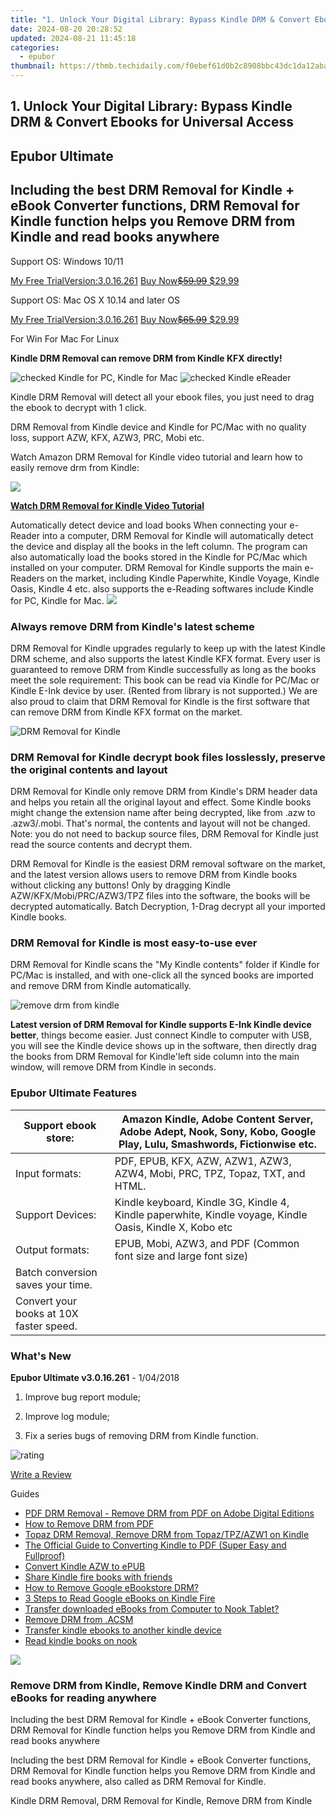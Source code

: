 ```yaml
---
title: "1. Unlock Your Digital Library: Bypass Kindle DRM & Convert Ebooks for Universal Access"
date: 2024-08-20 20:28:52
updated: 2024-08-21 11:45:18
categories:
  - epubor
thumbnail: https://thmb.techidaily.com/f0ebef61d0b2c8908bbc43dc1da12abaf166bb4f6229b3a45bf569455ab91d1f.jpg
---
```


## 1. Unlock Your Digital Library: Bypass Kindle DRM & Convert Ebooks for Universal Access

## Epubor Ultimate

## Including the best DRM Removal for Kindle + eBook Converter functions, DRM Removal for Kindle function helps you Remove DRM from Kindle and read books anywhere

Support OS: Windows 10/11

[My Free TrialVersion:3.0.16.261](https://tools.techidaily.com/epubor/ultimate/) [Buy Now~~$59.99~~ $29.99](https://tools.techidaily.com/epubor/ultimate/)

Support OS: Mac OS X 10.14 and later OS

[My Free TrialVersion:3.0.16.261](https://tools.techidaily.com/epubor/ultimate/) [Buy Now~~$65.99~~ $29.99](https://tools.techidaily.com/epubor/ultimate/)

For Win For Mac For Linux 



**Kindle DRM Removal can remove DRM from Kindle KFX directly!**

![](http://www.epubor.com/style/images/icon_check.png "checked") Kindle for PC, Kindle for Mac ![](http://www.epubor.com/style/images/icon_check.png "checked") Kindle eReader

Kindle DRM Removal will detect all your ebook files, you just need to drag the ebook to decrypt with 1 click.

DRM Removal from Kindle device and Kindle for PC/Mac with no quality loss, support AZW, KFX, AZW3, PRC, Mobi etc.

Watch Amazon DRM Removal for Kindle video tutorial and learn how to easily remove drm from Kindle:

[![](http://www.epubor.com/images/ultimate.htmlscreen1.png)](https://www.youtube.com/watch?v=An5PKE7EuJw)

[**Watch DRM Removal for Kindle Video Tutorial**](https://www.youtube.com/watch?v=An5PKE7EuJw)



Automatically detect device and load books When connecting your e-Reader into a computer, DRM Removal for Kindle will automatically detect the device and display all the books in the left column. The program can also automatically load the books stored in the Kindle for PC/Mac which installed on your computer. DRM Removal for Kindle supports the main e-Readers on the market, including Kindle Paperwhite, Kindle Voyage, Kindle Oasis, Kindle 4 etc. also supports the e-Reading softwares include Kindle for PC, Kindle for Mac. ![](http://www.epubor.com/images/primary1.png)



### Always remove DRM from Kindle's latest scheme

DRM Removal for Kindle upgrades regularly to keep up with the latest Kindle DRM scheme, and also supports the latest Kindle KFX format. Every user is guaranteed to remove DRM from Kindle successfully as long as the books meet the sole requirement: This book can be read via Kindle for PC/Mac or Kindle E-Ink device by user. (Rented from library is not supported.) We are also proud to claim that DRM Removal for Kindle is the first software that can remove DRM from Kindle KFX format on the market. 

![DRM Removal for Kindle](http://www.epubor.com/images/kindle-drm-feature1.png "DRM Removal for Kindle")



### DRM Removal for Kindle decrypt book files losslessly, preserve the original contents and layout

DRM Removal for Kindle only remove DRM from Kindle's DRM header data and helps you retain all the original layout and effect. Some Kindle books might change the extension name after being decrypted, like from .azw to .azw3/.mobi. That's normal, the contents and layout will not be changed.  
Note: you do not need to backup source files, DRM Removal for Kindle just read the source contents and decrypt them. 

DRM Removal for Kindle is the easiest DRM removal software on the market, and the latest version allows users to remove DRM from Kindle books without clicking any buttons! Only by dragging Kindle AZW/KFX/Mobi/PRC/AZW3/TPZ files into the software, the books will be decrypted automatically. Batch Decryption, 1-Drag decrypt all your imported Kindle books.



### DRM Removal for Kindle is most easy-to-use ever

DRM Removal for Kindle scans the "My Kindle contents" folder if Kindle for PC/Mac is installed, and with one-click all the synced books are imported and remove DRM from Kindle automatically. 

![remove drm from kindle](http://www.epubor.com/images/kindle-drm-feature2.png "remove drm from kindle")

**Latest version of DRM Removal for Kindle supports E-Ink Kindle device better**, things become easier. Just connect Kindle to computer with USB, you will see the Kindle device shows up in the software, then directly drag the books from DRM Removal for Kindle'left side column into the main window, will remove DRM from Kindle in seconds.



### Epubor Ultimate Features

| Support ebook store:                    | Amazon Kindle, Adobe Content Server, Adobe Adept, Nook, Sony, Kobo, Google Play, Lulu, Smashwords, Fictionwise etc. |
| --------------------------------------- | ------------------------------------------------------------------------------------------------------------------- |
| Input formats:                          | PDF, EPUB, KFX, AZW, AZW1, AZW3, AZW4, Mobi, PRC, TPZ, Topaz, TXT, and HTML.                                        |
| Support Devices:                        | Kindle keyboard, Kindle 3G, Kindle 4, Kindle paperwhite, Kindle voyage, Kindle Oasis, Kindle X, Kobo etc            |
| Output formats:                         | EPUB, Mobi, AZW3, and PDF (Common font size and large font size)                                                    |
| Batch conversion saves your time.       |                                                                                                                     |
| Convert your books at 10X faster speed. |                                                                                                                     |



### What's New

**Epubor Ultimate v3.0.16.261** \- 1/04/2018

1) Improve bug report module;

2) Improve log module;

3) Fix a series bugs of removing DRM from Kindle function.

![rating](http://www.epubor.com/images/star.png)

[Write a Review](https://tools.techidaily.com/epubor/ultimate/)

Guides 

* [PDF DRM Removal - Remove DRM from PDF on Adobe Digital Editions](https://tools.techidaily.com/epubor/products/)
* [How to Remove DRM from PDF](https://tools.techidaily.com/epubor/products/)
* [Topaz DRM Removal, Remove DRM from Topaz/TPZ/AZW1 on Kindle](https://tools.techidaily.com/epubor/products/)
* [The Official Guide to Converting Kindle to PDF (Super Easy and Fullproof)](http://www.epubor.com/convert-kindle-to-pdf.html)
* [Convert Kindle AZW to ePUB](https://tools.techidaily.com/epubor/products/)
* [Share Kindle fire books with friends](https://tools.techidaily.com/epubor/products/)
* [How to Remove Google eBookstore DRM?](https://tools.techidaily.com/epubor/products/)
* [3 Steps to Read Google eBooks on Kindle Fire](https://tools.techidaily.com/epubor/products/)
* [Transfer downloaded eBooks from Computer to Nook Tablet?](https://tools.techidaily.com/epubor/transfer/)
* [Remove DRM from .ACSM](https://tools.techidaily.com/epubor/products/)
* [Transfer kindle ebooks to another kindle device](https://tools.techidaily.com/epubor/products/)
* [Read kindle books on nook](https://tools.techidaily.com/epubor/products/)

![](http://www.epubor.com/images/product-guide2.jpg) 



### Remove DRM from Kindle, Remove Kindle DRM and Convert eBooks for reading anywhere

Including the best DRM Removal for Kindle + eBook Converter functions, DRM Removal for Kindle function helps you Remove DRM from Kindle and read books anywhere

Including the best DRM Removal for Kindle + eBook Converter functions, DRM Removal for Kindle function helps you Remove DRM from Kindle and read books anywhere, also called as DRM Removal for Kindle.

Kindle DRM Removal, DRM Removal for Kindle, Remove DRM from Kindle

<ins class="adsbygoogle"
     style="display:block"
     data-ad-format="autorelaxed"
     data-ad-client="ca-pub-7571918770474297"
     data-ad-slot="1223367746"></ins>



<ins class="adsbygoogle"
     style="display:block"
     data-ad-client="ca-pub-7571918770474297"
     data-ad-slot="8358498916"
     data-ad-format="auto"
     data-full-width-responsive="true"></ins>

